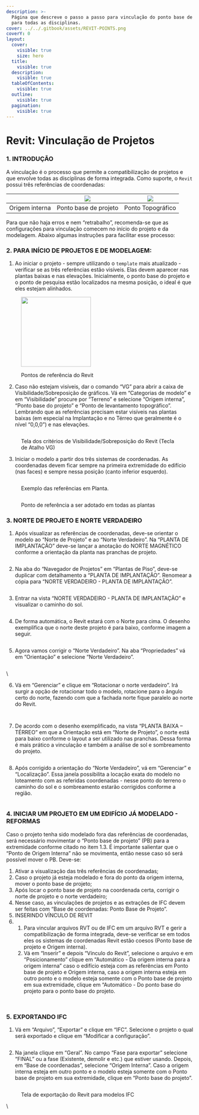 ```yaml
---
description: >-
  Página que descreve o passo a passo para vinculação do ponto base de projeto
  para todas as disciplinas.
cover: ../../.gitbook/assets/REVIT-POINTS.png
coverY: 0
layout:
  cover:
    visible: true
    size: hero
  title:
    visible: true
  description:
    visible: true
  tableOfContents:
    visible: true
  outline:
    visible: true
  pagination:
    visible: true
---
```


# Revit: Vinculação de Projetos

### 1. INTRODUÇÃO

A vinculação é o processo que permite a compatibilização de projetos e que envolve todas as disciplinas de forma integrada. Como suporte, o `Revit` possui três referências de coordenadas:

| <img src="https://lh7-us.googleusercontent.com/ERsT6Fp0a4Onmi_KTru013-iS_G-47YydrWARUaGWaUUcSIzJMb3qeJ9DkKKPOwubpmnPtkB_Pup2EkWBmicDUKsV9HqIohewbhNEMhvh8-JDWgdg6JQ-Igoj5Rz9n3GIjNXWSwx0RpEMtvDkPUHag" alt="" data-size="original"> | ![](https://lh7-us.googleusercontent.com/MEjWXD5vLTRQkbbzR\_HGbuacI7qNRQSD55zP2DCVvdTJ0FYhXhh2UXH9ZcGbT1p1SBURelKEXj\_NvkzpvaUULoDNXL6FG39RGIgmZosTR7A\_2Mws3CTQ8nwUG0PwNasFB8UQoxhoO7xt9Q8eNjn6rg) | ![](https://lh7-us.googleusercontent.com/JNTtb1-YE6x\_1HKFhRACWxFiRSMG-D89-HICcnfmgrubfofA3UuaZKYYZ41-lf4s7uG2cxlb6\_gu7UHGs-0gKrUTCq24LyBObx3ZzqJh7dFU3al64x-0egBEooPbIDF-AOhwNYQoB-DedeiNDtnd2Q) |
| ----------------------------------------------------------------------------------------------------------------------------------------------------------------------------------------------------------------------------------- | --------------------------------------------------------------------------------------------------------------------------------------------------------------------------------------------------- | -------------------------------------------------------------------------------------------------------------------------------------------------------------------------------------------------- |
| Origem interna                                                                                                                                                                                                                      | Ponto base de projeto                                                                                                                                                                               | Ponto Topográfico                                                                                                                                                                                  |

Para que não haja erros e nem “retrabalho”, recomenda-se que as configurações para vinculação comecem no início do projeto e da modelagem. Abaixo algumas instruções para facilitar esse processo:

### 2. PARA INÍCIO DE PROJETOS E DE MODELAGEM:

1. Ao iniciar o projeto - sempre utilizando o `template` mais atualizado - verificar se as três referências estão visíveis. Elas devem aparecer nas plantas baixas e nas elevações. Inicialmente, o ponto base do projeto e o ponto de pesquisa estão localizados na mesma posição, o ideal é que eles estejam alinhados.

<figure><img src="https://lh7-us.googleusercontent.com/wAPg66HNiZLV_5gQ8qzIgcTXUpVk26ZnTc041oRx6muILh_L46PocvyCB3PUyK_P95x8Ew9IOzetmxNYConmh4cUBiNcZ-hUsspzDoBMkDF88rKmNgVIujTYAGYC0oGHlf0a6mRdBd6gbFOS5jUL_w" alt="" width="188"><figcaption><p>Pontos de referência do Revit</p></figcaption></figure>

2. Caso não estejam visíveis, dar o comando “VG” para abrir a caixa de Visibilidade/Sobreposição de gráficos. Vá em “Categorias de modelo” e em “Visibilidade” procure por “Terreno” e selecione “Origem interna”, “Ponto base do projeto” e “Ponto de levantamento topográfico”. Lembrando que as referências precisam estar visíveis nas plantas baixas (em especial na Implantação e no Térreo que geralmente é o nível “0,0,0”) e nas elevações.

<figure><img src="https://lh7-us.googleusercontent.com/vgzXU7jDkjdyyWUmyrPlt7wHjduP1t7lqu5_ih_Non3GvSRDlJCdM9n2eVLXAlMBG81lxvysMmWliryMJ8HVOVWrdCYVPuW7ukUml_s76SiPE1Bye7rtlzbLRlWpQszasoICqG2-ALsoEjy4dl6UCw" alt=""><figcaption><p>Tela dos critérios de Visibilidade/Sobreposição do Revit (Tecla de Atalho VG)</p></figcaption></figure>

3. Iniciar o modelo a partir dos três sistemas de coordenadas. As coordenadas devem ficar sempre na primeira extremidade do edifício (nas faces) e sempre nessa posição (canto inferior esquerdo).

<figure><img src="https://lh7-us.googleusercontent.com/3VQIlRB3VHXM52zXCOYRg-Bw8EtMbcMllcM4SqdLDwXLGfkNxXz-9m9F_BLOUbcfwAU8PFQoSv5CTYkBCcxrcr7NQafKC3gHrM94AAkxYS32xuZq1l7vmxyAKlgkpR6eha5CKjwHA0NyYf-iWclSfg" alt=""><figcaption><p>Exemplo das referências em Planta.</p></figcaption></figure>

<figure><img src="https://lh7-us.googleusercontent.com/_9hU1Z8XqTJw-lKlKnbXdrj7xTbZYYLyX-vOpKe_rRl6pti30mdH6FNF2VxtQ7nbQ9bJej_6XV-ZYE4rLPG15Gkg_ooDnfSenFccK_wt7mUl8OqwI5_iiWCERiuxysLzQvQjzwikzZnd2ttp47uPbA" alt=""><figcaption><p>Ponto de referência a ser adotado em todas as plantas</p></figcaption></figure>

### 3. NORTE DE PROJETO E NORTE VERDADEIRO

1. Após visualizar as referências de coordenadas, deve-se orientar o modelo ao “Norte de Projeto” e ao “Norte Verdadeiro”. Na “PLANTA DE IMPLANTAÇÃO” deve-se lançar a anotação do NORTE MAGNÉTICO conforme a orientação da planta nas pranchas de projeto.

<figure><img src="https://lh7-us.googleusercontent.com/7GuWTyS1Dymr5Hosyzu16_M1ckXP79ac_qTQSyHRw4wuQin-jFqHGrCgsZlnxPq_Yg9ZlU85Ep3-ehXqoIMH0vdGQcrg0Xek4h5Z_TdWMv79600142CfQGu9CEW6HXVFvSGZn-lqKshHO9AkQLXTtQ" alt=""><figcaption></figcaption></figure>

2. Na aba do “Navegador de Projetos” em “Plantas de Piso”, deve-se duplicar com detalhamento a “PLANTA DE IMPLANTAÇÃO”. Renomear a cópia para “NORTE VERDADEIRO - PLANTA DE IMPLANTAÇÃO”.

<figure><img src="https://lh7-us.googleusercontent.com/bMVFroVbCQ4K_66iCS1BcoJgq4uG2cA3gNzbDzltmZ5iEeI5_faoAk2p6HdW33V9pRt1qbU9RIzIV-6_xqZRfVE5SeaIVrKBo-sx239Eh0goRRkP89HmY9q6tGdovEHjS7GII8UWanozx-RY5FmpVg" alt=""><figcaption></figcaption></figure>

3. Entrar na vista “NORTE VERDADEIRO - PLANTA DE IMPLANTAÇÃO” e visualizar o caminho do sol.

<figure><img src="https://lh7-us.googleusercontent.com/_c6zGpgJmGE3E8OohZMoD_Z240hXCpWKWezJ8MoY0z4wvox2sMMIEN14UJuq3mKp0wZTBXYhgViFJ8bqe0JPQnpcaeM0Odf05J1pN_E_mEpv_HBuSJxKFlCDRVrBo87k9nqOeYLw1FzbCT7EZ8OSXQ" alt=""><figcaption></figcaption></figure>

4. De forma automática, o Revit estará com o Norte para cima. O desenho exemplifica que o norte deste projeto é para baixo, conforme imagem a seguir.

<figure><img src="https://lh7-us.googleusercontent.com/R3kRZ8bHnO8TsXXhMoehF6EvqO-XgEVWMVicL44GFfKXazGWdxveTLnczVzdmsrTCxVsGfryYMSVdZD-ytq-AVO81AxtifyB_aB7-2spoSE2CwtOu49UsH1KwKrHDO65P84FmvmVhvikqpd-VbmEjQ" alt=""><figcaption></figcaption></figure>

5. Agora vamos corrigir o “Norte Verdadeiro”. Na aba “Propriedades” vá em “Orientação” e selecione “Norte Verdadeiro”.

<figure><img src="https://lh7-us.googleusercontent.com/90uTTOwGyyh3IxPcD0AIcc7l3siaHtOSVxR8BZiOtqTwOVRA7LOWLXVmRmxOh91XTJprR3Z6zlzXnsVgUmbbBmHYjN_4lCE8JFOX4WEKrY2piqTzAar-yXrZ3jKvjnxNUpUvRETKraYpun5Vhb_9SA" alt=""><figcaption></figcaption></figure>

\


6. Vá em “Gerenciar” e clique em “Rotacionar o norte verdadeiro”. Irá surgir a opção de rotacionar todo o modelo, rotacione para o ângulo certo do norte, fazendo com que a fachada norte fique paralelo ao norte do Revit.

<figure><img src="https://lh7-us.googleusercontent.com/YZSpcSXiWrRWCF3FuxJULY-Lpy3g1KDIlcsvFQA3gr4I0aZEXSTW_QObpI3AlodX_ZVSwLkqkf03jFUhI0_SxEsdzImQt-sVDzE_Gttzlx5n9cA3GR_exR_vEoeg64dzFsBb-o_N-cwR_o7JiZG6Pg" alt=""><figcaption></figcaption></figure>

<figure><img src="https://lh7-us.googleusercontent.com/6MJGleg0tYnW9BbYwzCzaOTkvUkOZfl6xlw3n7cRnTs2ZzviYNRMIcC4kr1SRB7fFLDOGPzne23TI9eLHPT7dejrF3V6zUsTed15p4g9-vS2MJfVxLFYDj3q9oZZ4Ar3jXZ9nIphIsMmG7PvEXageA" alt=""><figcaption></figcaption></figure>

7. De acordo com o desenho exemplificado, na vista “PLANTA BAIXA – TÉRREO” em que a Orientação está em “Norte de Projeto”, o norte está para baixo conforme o layout a ser utilizado nas pranchas. Dessa forma é mais prático a vinculação e também a análise de sol e sombreamento do projeto.

<figure><img src="https://lh7-us.googleusercontent.com/KIClmE7iL1E9rX_0gtLd68SOBZXV5uyQgPE1w6ozQjawH_mPK6E19WJg3KEoixCTpmk3SayfI0ao2lz_NCElYEIXZgpyqRACs1EfSRJ8_8T9c1V0dckhKpWTgQ5kbrhcDWTz7RgIBUBJ" alt=""><figcaption></figcaption></figure>

8. Após corrigido a orientação do “Norte Verdadeiro”, vá em “Gerenciar” e “Localização”. Essa janela possibilita a locação exata do modelo no loteamento com as referidas coordenadas - nesse ponto do terreno o caminho do sol e o sombreamento estarão corrigidos conforme a região.

<figure><img src="https://lh7-us.googleusercontent.com/ZPxOHgs-NCDYDqbLxvUGKrnDzYJs5qf0P24cACvxk0a9-xfeHKurR7wB5T1v17bB0w5su3Zw_Bty1MhimZ6W27JClHhFlsrcQGpRylnOffzlcT814mxVluR78lu59GJlJn0qGW8Mma9r" alt=""><figcaption></figcaption></figure>

### 4. INICIAR UM PROJETO EM UM EDIFÍCIO JÁ MODELADO - REFORMAS

Caso o projeto tenha sido modelado fora das referências de coordenadas, será necessário movimentar o “Ponto base de projeto” (PB) para a extremidade conforme citado no item 1.3. É importante salientar que o “Ponto de Origem Interna” não se movimenta, então nesse caso só será possível mover o PB. Deve-se:

1. Ativar a visualização das três referências de coordenadas;
2. Caso o projeto já esteja modelado e fora do ponto da origem interna, mover o ponto base de projeto;
3. Após locar o ponto base de projeto na coordenada certa, corrigir o norte de projeto e o norte verdadeiro;
4. Nesse caso, as vinculações de projetos e as extrações de IFC devem ser feitas com “Base de coordenadas: Ponto Base de Projeto”.
5. INSERINDO VÍNCULO DE REVIT
6.
   1. Para vincular arquivos RVT ou de IFC em um arquivo RVT e gerir a compatibilização de forma integrada, deve-se verificar se em todos eles os sistemas de coordenadas Revit estão coesos (Ponto base de projeto e Origem interna).
   2. Vá em “Inserir” e depois “Vínculo do Revit”, selecione o arquivo e em “Posicionamento” clique em “Automático - Da origem interna para a origem interna” caso o edifício esteja com as referências em Ponto base de projeto e Origem interna, caso a origem interna esteja em outro ponto e o modelo esteja somente com o Ponto base de projeto em sua extremidade, clique em “Automático - Do ponto base do projeto para o ponto base do projeto.

<figure><img src="https://lh7-us.googleusercontent.com/SLkBNxLlxUt4OYNYYNit_QGNXKVQOfMj-Cq5xt02eqKI7Ezti6MoGC5rXn69AFL7OSSLSsjCxJ8LxXHaPXVPRpHWaiFK1MzFQhx39J9kaS2BaZIXkWMKNgYGoRrL92DwiyN73IrV2ooa" alt=""><figcaption></figcaption></figure>

<figure><img src="https://lh7-us.googleusercontent.com/hfqceRAWDrKbU_4MqdKV0vRvwBp9lo_RNPQSjwzLXVyMtupU_bA0-ZHks4imnBFRCPSeOjFY4J9na65Bd6BAwZSny1jYkgVPf7Koybi-H8mZuQ0YRE_BeKHf0TgunQjEOfhzG3pFNMf1" alt=""><figcaption></figcaption></figure>

### 5. EXPORTANDO IFC

1. Vá em “Arquivo”, “Exportar” e clique em “IFC”. Selecione o projeto o qual será exportado e clique em “Modificar a configuração”.

<figure><img src="https://lh7-us.googleusercontent.com/tU-pAJY4tS30FafIDK9CGepL_zyx3YwxgUHIZtczxA26G4k8W03CIlA5d4xWVTJC1Vy2cWNWSrf3qw32tT1p87r0A3cnUG47NCV24STb-pLkxZbK-0JOhhj3RgpkxCiNvNwkdS15WZ9_" alt=""><figcaption></figcaption></figure>

2. Na janela clique em “Geral”. No campo “Fase para exportar” selecione “FINAL” ou a fase (Existente, demolir e etc.) que estiver usando. Depois, em “Base de coordenadas”, selecione “Origem Interna”. Caso a origem interna esteja em outro ponto e o modelo esteja somente com o Ponto base de projeto em sua extremidade, clique em “Ponto base do projeto”.

<figure><img src="https://lh7-us.googleusercontent.com/4PQd0uuwXoungDCr3zd1eO6JxX7oHLrEBU7zidEoGpyxUWRpBICjo_hOu_T4Uz_PhRFp95eTaUbV3npHdZv-BpxRuzwMPPFqDJIaNgVrG38dAndthBZryEPHElCtr9yM8keLLtETZiMq" alt=""><figcaption><p>Tela de exportação do Revit para modelos IFC </p></figcaption></figure>

\
